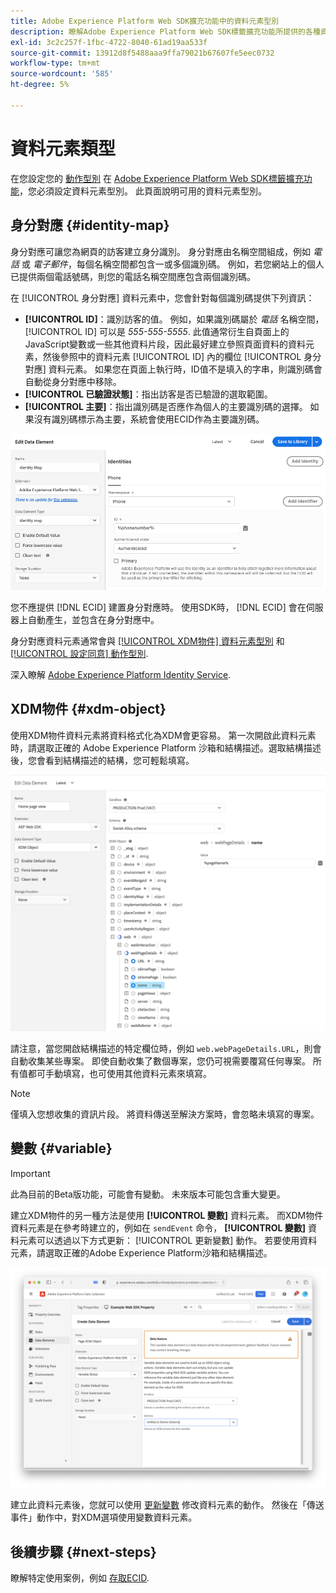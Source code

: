 ```yaml
---
title: Adobe Experience Platform Web SDK擴充功能中的資料元素型別
description: 瞭解Adobe Experience Platform Web SDK標籤擴充功能所提供的各種資料元素型別。
exl-id: 3c2c257f-1fbc-4722-8040-61ad19aa533f
source-git-commit: 13912d8f5488aaa9ffa79021b67607fe5eec0732
workflow-type: tm+mt
source-wordcount: '585'
ht-degree: 5%

---
```



# 資料元素類型

在您設定您的 [動作型別](action-types.md) 在 [Adobe Experience Platform Web SDK標籤擴充功能](web-sdk-extension-configuration.md)，您必須設定資料元素型別。 此頁面說明可用的資料元素型別。

## 身分對應 {#identity-map}

身分對應可讓您為網頁的訪客建立身分識別。 身分對應由名稱空間組成，例如 _電話_ 或 _電子郵件_，每個名稱空間都包含一或多個識別碼。 例如，若您網站上的個人已提供兩個電話號碼，則您的電話名稱空間應包含兩個識別碼。

在 [!UICONTROL 身分對應] 資料元素中，您會針對每個識別碼提供下列資訊：

* **[!UICONTROL ID]**：識別訪客的值。 例如，如果識別碼屬於 _電話_ 名稱空間， [!UICONTROL ID] 可以是 _555-555-5555_. 此值通常衍生自頁面上的JavaScript變數或一些其他資料片段，因此最好建立參照頁面資料的資料元素，然後參照中的資料元素 [!UICONTROL ID] 內的欄位 [!UICONTROL 身分對應] 資料元素。 如果您在頁面上執行時，ID值不是填入的字串，則識別碼會自動從身分對應中移除。
* **[!UICONTROL 已驗證狀態]**：指出訪客是否已驗證的選取範圍。
* **[!UICONTROL 主要]**：指出識別碼是否應作為個人的主要識別碼的選擇。 如果沒有識別碼標示為主要，系統會使用ECID作為主要識別碼。

![顯示「編輯資料元素」畫面的UI影像。](./assets/identity-map-data-element.png)

您不應提供 [!DNL ECID] 建置身分對應時。 使用SDK時， [!DNL ECID] 會在伺服器上自動產生，並包含在身分對應中。

身分對應資料元素通常會與 [[!UICONTROL XDM物件] 資料元素型別](#xdm-object) 和 [[!UICONTROL 設定同意] 動作型別](action-types.md#set-consent).

深入瞭解 [Adobe Experience Platform Identity Service](../../identity-service/home.md).

## XDM物件 {#xdm-object}

使用XDM物件資料元素將資料格式化為XDM會更容易。 第一次開啟此資料元素時，請選取正確的 Adobe Experience Platform 沙箱和結構描述。選取結構描述後，您會看到結構描述的結構，您可輕鬆填寫。

![顯示XDM物件結構的UI影像。](assets/XDM-object.png)

請注意，當您開啟結構描述的特定欄位時，例如 `web.webPageDetails.URL`，則會自動收集某些專案。 即使自動收集了數個專案，您仍可視需要覆寫任何專案。 所有值都可手動填寫，也可使用其他資料元素來填寫。

>[!NOTE]
>
>僅填入您想收集的資訊片段。 將資料傳送至解決方案時，會忽略未填寫的專案。

## 變數 {#variable}

>[!IMPORTANT]
>
>此為目前的Beta版功能，可能會有變動。 未來版本可能包含重大變更。

建立XDM物件的另一種方法是使用 **[!UICONTROL 變數]** 資料元素。 而XDM物件資料元素是在參考時建立的，例如在 `sendEvent` 命令， **[!UICONTROL 變數]** 資料元素可以透過以下方式更新： [!UICONTROL 更新變數] 動作。 若要使用資料元素，請選取正確的Adobe Experience Platform沙箱和結構描述。

![UI影像顯示「建立資料元素」畫面。](assets/variable-data-element.png)

建立此資料元素後，您就可以使用 [更新變數](./action-types.md#update-variable) 修改資料元素的動作。 然後在「傳送事件」動作中，對XDM選項使用變數資料元素。

## 後續步驟 {#next-steps}

瞭解特定使用案例，例如 [存取ECID](accessing-the-ecid.md).
